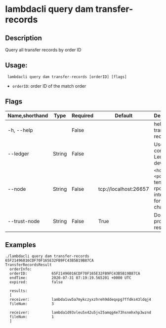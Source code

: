# lambdacli query dam transfer-records

## Description

Query all transfer records by order ID

## Usage:

```
 lambdacli query dam transfer-records [orderID] [flags]
```

- `orderID`: order ID of the match order

## Flags

| Name,shorthand | Type   | Required | Default               | Description                                                  |
| -------------- | ------ | -------- | --------------------- | ------------------------------------------------------------ |
| -h, --help     |        | False    |                       | help for transfer-records                                             |
| --ledger       | String | False    |                       | Use a connected Ledger device                                |
| --node         | String | False    | tcp://localhost:26657 | `<host>:<port>`to tendermint rpc interface for this chain    |
| --trust-node   | String | False    | True                  | Don't verify proofs for responses                            |


## Examples
```
./lambdacli query dam transfer-records 65F21496016CDF70F165E32FB9FC43B5B19B87CA
TransferRecordsResult
  orderInfo:
  orderID:           65F21496016CDF70F165E32FB9FC43B5B19B87CA
  endTime:           2020-07-31 07:19:19.565201 +0000 UTC
  expired:           false

  results:
  [
  receiver:          lambda1vw5a7mykczyxzhreh9ddeqxpg7ffdks43ldqj4
  fileNum:           3

  receiver:          lambda1d93vleu5x42u5jv25amqg4e73hsnmhxhp3wznd
  fileNum:           1
  ]
```

